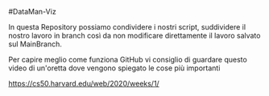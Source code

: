 #DataMan-Viz

In questa Repository possiamo condividere i nostri script,
suddividere il nostro lavoro in branch così da non modificare
direttamente il lavoro salvato sul MainBranch.

Per capire meglio come funziona GitHub vi consiglio di guardare questo
video di un'oretta dove vengono spiegato le cose più importanti

https://cs50.harvard.edu/web/2020/weeks/1/



